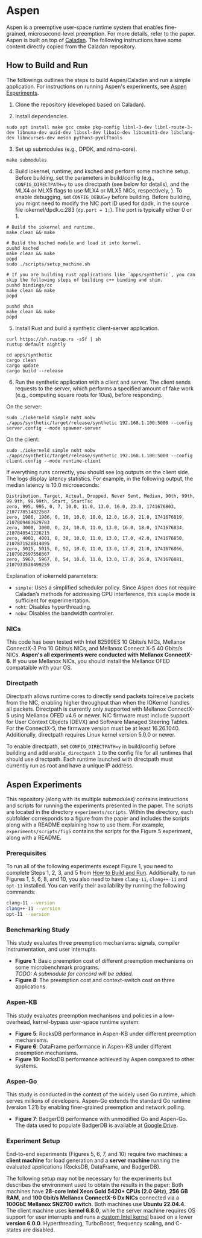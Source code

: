 # Aspen

Aspen is a preemptive user-space runtime system that enables fine-grained, microsecond-level preemption. 
For more details, refer to the paper. 
Aspen is built on top of [Caladan](https://github.com/shenango/caladan.git).
The following instructions have some content directly copied from the Caladan repository.

## How to Build and Run 

The followings outlines the steps to build Aspen/Caladan and run a simple application. 
For instructions on running Aspen's experiments, see [Aspen Experiments](#aspen-experiments).

1) Clone the repository (developed based on Caladan).

2) Install dependencies.

```
sudo apt install make gcc cmake pkg-config libnl-3-dev libnl-route-3-dev libnuma-dev uuid-dev libssl-dev libaio-dev libcunit1-dev libclang-dev libncurses-dev meson python3-pyelftools
```

3) Set up submodules (e.g., DPDK, and rdma-core).

```
make submodules
```

4) Build iokernel, runtime, and ksched and perform some machine setup.
Before building, set the parameters in build/config 
(e.g., `CONFIG_DIRECTPATH=y` to use directpath (see below for details), 
and the MLX4 or MLX5 flags to use MLX4 or MLX5 NICs, respectively, ). 
To enable debugging, set `CONFIG_DEBUG=y` before building. 
Before building, you mignt need to modify the NIC port ID used for dpdk,
in the source file iokernel/dpdk.c:283 (`dp.port = 1;`). 
The port is typically either 0 or 1.

```
# Build the iokernel and runtime.
make clean && make

# Build the ksched module and load it into kernel.
pushd ksched
make clean && make
popd
sudo ./scripts/setup_machine.sh

# If you are building rust applications like `apps/synthetic`, you can skip the following steps of building c++ binding and shim.
pushd bindings/cc
make clean && make
popd

pushd shim
make clean && make
popd
```

5) Install Rust and build a synthetic client-server application.

```
curl https://sh.rustup.rs -sSf | sh
rustup default nightly
```
```
cd apps/synthetic
cargo clean
cargo update
cargo build --release
```

6) Run the synthetic application with a client and server. The client
sends requests to the server, which performs a specified amount of
fake work (e.g., computing square roots for 10us), before responding.

On the server:
```
sudo ./iokerneld simple noht nobw 
./apps/synthetic/target/release/synthetic 192.168.1.100:5000 --config server.config --mode spawner-server
```

On the client:
```
sudo ./iokerneld simple noht nobw
./apps/synthetic/target/release/synthetic 192.168.1.100:5000 --config client.config --mode runtime-client
```

If everything runs correctly, you should see log outputs on the client side. The logs display latency statistics.
For example, in the following output, the median latency is 10.0 microseconds:
```
Distribution, Target, Actual, Dropped, Never Sent, Median, 90th, 99th, 99.9th, 99.99th, Start, StartTsc
zero, 995, 995, 0, 7, 10.0, 11.0, 13.0, 16.0, 23.0, 1741676803, 2107778514822687
zero, 1986, 1986, 0, 10, 10.0, 10.0, 12.0, 16.0, 21.0, 1741676819, 2107809483629783
zero, 3000, 3000, 0, 24, 10.0, 11.0, 13.0, 16.0, 18.0, 1741676834, 2107840541228215
zero, 4001, 4001, 0, 38, 10.0, 11.0, 13.0, 17.0, 42.0, 1741676850, 2107871528814095
zero, 5015, 5015, 0, 52, 10.0, 11.0, 13.0, 17.0, 21.0, 1741676866, 2107902597550367
zero, 5967, 5967, 0, 54, 10.0, 11.0, 13.0, 17.0, 26.0, 1741676881, 2107933530499259
```

Explanation of iokerneld parameters: 
- `simple`: Uses a simplified scheduler policy. 
Since Aspen does not require Caladan’s methods for addressing CPU interference, this `simple` mode is sufficient for experimentation.
- `noht`: Disables hyperthreading.
- `nobw`: Disables the bandwidth controller.


### NICs
This code has been tested with Intel 82599ES 10 Gbits/s NICs, Mellanox ConnectX-3 Pro 10 Gbits/s NICs, and Mellanox Connect X-5 40 Gbits/s NICs. **Aspen's all experiments were conducted with Mellanox ConnectX-6**. If you use Mellanox NICs, you should install the Mellanox OFED compataible with your OS. 


### Directpath
Directpath allows runtime cores to directly send packets to/receive packets from the NIC, enabling
higher throughput than when the IOKernel handles all packets.
Directpath is currently only supported with Mellanox ConnectX-5 using Mellanox OFED v4.6 or newer.
NIC firmware must include support for User Context Objects (DEVX) and Software Managed Steering Tables.
For the ConnectX-5, the firmware version must be at least 16.26.1040. Additionally, directpath requires
Linux kernel version 5.0.0 or newer.

To enable directpath, set `CONFIG_DIRECTPATH=y` in build/config before building and add `enable_directpath 1`
to the config file for all runtimes that should use directpath. Each runtime launched with directpath must
currently run as root and have a unique IP address.


## Aspen Experiments

This repository (along with its multiple submodules) contains instructions and scripts for running the experiments presented in the paper. The scripts are located in the directory `experiments/scripts`. Within the directory, each subfolder corresponds to a figure from the paper and includes the scripts along with a README explaining how to use them.
For example, `experiments/scripts/fig5` contains the scripts for the Figure 5 experiment, along with a README.

### Prerequisites

To run all of the following experiments except Figure 1, you need to complete Steps 1, 2, 3, and 5 from [How to Build and Run](#how-to-build-and-run).
Additionally, to run Figures 1, 5, 6, 8, and 10, you also need to have `clang-11`, `clang++-11` and `opt-11` installed. You can verify their availability by running the following commands:

```sh
clang-11 --version
clang++-11 --version
opt-11 --version
```


### Benchmarking Study

This study evaluates three preemption mechanisms: signals, compiler instrumentation, and user interrupts.

- **Figure 1**: Basic preemption cost of different preemption mechanisms on some microbenchmark programs.  
  *TODO: A submodule for concord will be added.*
- **Figure 8**: The preemption cost and context-switch cost on three applications.

### Aspen-KB

This study evaluates preemption mechanisms and policies in a low-overhead, kernel-bypass user-space runtime system:

- **Figure 5**: RocksDB performance in Aspen-KB under different preemption mechanisms.
- **Figure 6**: DataFrame performance in Aspen-KB under different preemption mechanisms.
- **Figure 10**: RocksDB performance achieved by Aspen compared to other systems.

### Aspen-Go 

This study is conducted in the context of the widely used Go runtime, which serves millions of developers. Aspen-Go extends the standard Go runtime (version 1.21) by enabling finer-grained preemption and network polling.

- **Figure 7**: BadgerDB performance with unmodified Go and Aspen-Go. 
The data used to populate BadgerDB is available at [Google Drive](https://drive.google.com/file/d/1umPzzNkfNgkitHGt_wl-5t2stFBN6o4w/view?usp=share_link).


### Experiment Setup

End-to-end experiments (Figures 5, 6, 7, and 10) require two machines: a **client machine** for load generation and a **server machine** running the evaluated applications (RocksDB, DataFrame, and BadgerDB). 

The following setup may not be necessary for the experiments but describes the environment used to obtain the results in the paper: Both machines have **28-core Intel Xeon Gold 5420+ CPUs (2.0 GHz)**, **256 GB RAM**, and **100 Gbit/s Mellanox ConnectX-6 Dx NICs** connected via a **100GbE Mellanox SN2700 switch**.
Both machines use **Ubuntu 22.04.4**. The client machine uses **kernel 6.8.0**, while the server machine requires OS support for user interrupts and runs a [custom Intel kernel](https://github.com/intel/uintr-linux-kernel) based on a lower **version 6.0.0**. Hyperthreading, TurboBoost, frequency scaling, and C-states are disabled.